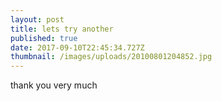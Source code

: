 ```yaml
---
layout: post
title: lets try another
published: true
date: 2017-09-10T22:45:34.727Z
thumbnail: /images/uploads/20100801204852.jpg
---
```

thank you very much
